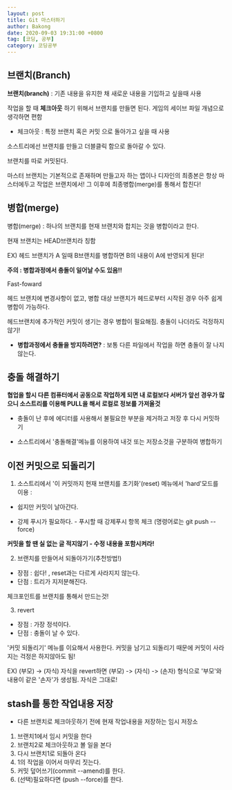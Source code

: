 ```yaml
---
layout: post
title: Git 마스터하기
author: Bakong
date: 2020-09-03 19:31:00 +0800
tag: [코딩, 공부]
category: 코딩공부
---
```


## 브랜치(Branch)


**브랜치(branch)** : 기존 내용을 유지한 채 새로운 내용을 기입하고 싶을때 사용

작업을 할 때 **체크아웃** 하기 위해서 브랜치를 만들면 된다. 게임의 세이브 파일 개념으로 생각하면 편함

- 체크아웃 : 특정 브랜치 혹은 커밋 으로 돌아가고 싶을 때 사용

소스트리에선 브랜치를 만들고 더블클릭 함으로 돌아갈 수 있다.

브랜치를 따로 커밋된다.

마스터 브랜치는 기본적으로 존재하며 만들고자 하는 앱이나 디자인의 최종본은 항상 마스터에두고 작업은 브랜치에서! 그 이후에 최종병합(merge)를 통해서 합친다!

## 병합(merge)

병합(merge) : 하나의 브랜치를 현재 브랜치와 합치는 것을 병합이라고 한다.

현재 브랜치는 HEAD브랜치라 칭함

EX) 헤드 브랜치가 A 일때 B브랜치를 병합하면 B의 내용이 A에 반영되게 된다!

**주의 : 병합과정에서 충돌이 일어날 수도 있음!!**

Fast-foward

헤드 브랜치에 변경사항이 없고, 병합 대상 브랜치가 헤드로부터 시작된 경우 아주 쉽게 병합이 가능하다.

헤드브랜치에 추가적인 커밋이 생기는 경우 병합이 필요해짐. 충돌이 나더라도 걱정하지 않기!

* **병합과정에서 충돌을 방지하려면?** : 보통 다른 파일에서 작업을 하면 충돌이 잘 나지 않는다.  

## 충돌 해결하기

**협업을 할시 다른 컴퓨터에서 공동으로 작업하게 되면 내 로컬보다 서버가 앞선 경우가 많으니 소스트리를 이용해 PULL을 해서 로컬로 정보를 가져올것**

* 충돌이 난 후에 에디터를 사용해서 불필요한 부분을 제거하고 저장 후 다시 커밋하기

* 소스트리에서 '충돌해결'메뉴를 이용하여 내것 또는 저장소것을 구분하여 병합하기

## 이전 커밋으로 되돌리기

1. 소스트리에서 '이 커밋까지 현재 브랜치를 초기화'(reset) 메뉴에서 'hard'모드를 이용 : 

* 쉽지만 커밋이 날아간다.

* 강제 푸시가 필요하다. - 푸시할 때 강제푸시 항목 체크 (명령어로는 git push --force)

**커밋을 할 땐 실 없는 글 적지않기 - 수정 내용을 포함시켜라!**

2. 브랜치를 만들어서 되돌아가기(추천방법!)

* 장점 : 쉽다! , reset과는 다르게 사라지지 않는다.
* 단점 : 트리가 지저분해진다.

체크포인트를 브랜치를 통해서 만드는것!

3. revert

* 장점 : 가장 정석이다.
* 단점 : 충돌이 날 수 있다.

'커밋 되돌리기' 메뉴를 이요해서 사용한다. 커밋을 남기고 되돌리기 때문에 커밋이 사라지는 걱정은 하지않아도 됨!

EX)
(부모) -> (자식) 자식을 revert하면
(부모) -> (자식) -> (손자) 형식으로 '부모'와 내용이 같은 '손자'가 생성됨. 자식은 그대로!

## stash를 통한 작업내용 저장 

* 다른 브랜치로 체크아웃하기 전에 현재 작업내용을 저장하는 임시 저장소

1. 브랜치1에서 임시 커밋을 한다
2. 브랜치2로 체크아웃하고 볼 일을 본다
3. 다시 브랜치1로 되돌아 온다
4. 1의 작업을 이어서 마무리 짓는다.
5. 커밋 덮어쓰기(commit --amend)를 한다.
6. (선택)필요하다면 (push --force)를 한다.
